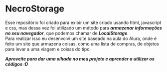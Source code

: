 # NecroStorage
Esse repositório foi criado para exibir um site criado usando html, javascript e css, mas dessa vez foi utilizado um método para _**armazenar informações no seu navegador**_, que podemos chamar de _**LocalStorage**_.  
 Para realizar isso eu desenvolvi um site baseado na aula do Alura, onde é feito um site que armazena coisas, como uma lista de compras, de objetos para levar a uma viagem e coisas do tipo.

_**Aproveite para dar uma olhada no meu projeto e aprender a utilizar os códigos :D**_
